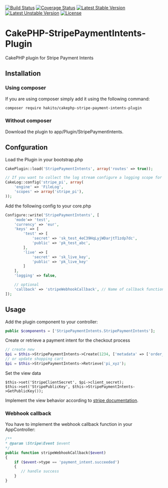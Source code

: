 [![Build Status](https://travis-ci.org/hakito/CakePHP-EpsBankTransfer-Plugin.svg?branch=master)](https://travis-ci.org/hakito/CakePHP-EpsBankTransfer-Plugin)
[![Coverage Status](https://coveralls.io/repos/github/hakito/CakePHP-StripePaymentIntents-Plugin/badge.svg?branch=master)](https://coveralls.io/github/hakito/CakePHP-StripePaymentIntents-Plugin?branch=master)
[![Latest Stable Version](https://poser.pugx.org/hakito/cakephp-stripe-payment-intents-plugin/v/stable)](https://packagist.org/packages/hakito/cakephp-stripe-payment-intents-plugin)
[![Latest Unstable Version](https://poser.pugx.org/hakito/cakephp-stripe-payment-intents-plugin/v/unstable)](https://packagist.org/packages/hakito/cakephp-stripe-payment-intents-plugin)
[![License](https://poser.pugx.org/hakito/cakephp-stripe-payment-intents-plugin/license)](https://packagist.org/packages/hakito/cakephp-stripe-payment-intents-plugin)

# CakePHP-StripePaymentIntents-Plugin
CakePHP plugin for Stripe Payment Intents

Installation
------------

### Using composer

If you are using composer simply add it using the following command:

```sh
composer require hakito/cakephp-stripe-payment-intents-plugin
```

### Without composer

Download the plugin to app/Plugin/StripePaymentIntents.

Confguration
------------

Load the Plugin in your bootstrap.php

```php
CakePlugin::load('StripePaymentIntents', array('routes' => true));

// If you want to collect the log stream configure a logging scope for 'stripe_pi':
CakeLog::config('stripe_pi', array(
	'engine' => 'FileLog',
	'scopes' => array('stripe_pi'),
));

```

Add the following config to your core.php

```php
Configure::write('StripePaymentIntents', [
    'mode'=> 'test',
    'currency' => 'eur',
    'keys' => [
        'test' => [
            'secret' => 'sk_test_4eC39HqLyjWDarjtT1zdp7dc',
            'public' => 'pk_test_abc',
        ],
        'live' => [
            'secret' => 'sk_live_key',
            'public' => 'pk_live_key'
        ]
    ],
    'logging' => false,

    // optional
    'callback' => 'stripeWebhookCallback', // Name of callback function for stripe events to be called in app controller
]);
```

Usage
-----

Add the plugin component to your controller:

```php
public $components = ['StripePaymentIntents.StripePaymentIntents'];
```

Create or retrieve a payment intent for the checkout process

```php
// create new
$pi = $this->StripePaymentIntents->Create(1234, ['metadata' => ['order_id' => $orderId]]); // 12.34
// or update shopping cart
$pi = $this->StripePaymentIntents->Retrieve('pi_xyz');
```

Set the view data

```
$this->set('StripeClientSecret', $pi->client_secret);
$this->set('StripePublicKey', $this->StripePaymentIntents->GetPublicKey());
```

Implement the view behavior according to [stripe documentation](https://stripe.com/docs/payments/accept-a-payment#web-collect-card-details).

### Webhook callback

You have to implement the webhook callback function in your AppController:

```php
/**
* @param \Stripe\Event $event
*/
public function stripeWebhookCallback($event)
{
    if ($event->type == 'payment_intent.succeeded')
    {
       // handle success
    }
}
```
